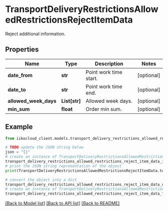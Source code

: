 # TransportDeliveryRestrictionsAllowedRestrictionsRejectItemData

Reject additional information.

## Properties

Name | Type | Description | Notes
------------ | ------------- | ------------- | -------------
**date_from** | **str** | Point work time start. | [optional] 
**date_to** | **str** | Point work time end. | [optional] 
**allowed_week_days** | **List[str]** | Allowed week days. | [optional] 
**min_sum** | **float** | Order min sum. | [optional] 

## Example

```python
from iikocloud_client.models.transport_delivery_restrictions_allowed_restrictions_reject_item_data import TransportDeliveryRestrictionsAllowedRestrictionsRejectItemData

# TODO update the JSON string below
json = "{}"
# create an instance of TransportDeliveryRestrictionsAllowedRestrictionsRejectItemData from a JSON string
transport_delivery_restrictions_allowed_restrictions_reject_item_data_instance = TransportDeliveryRestrictionsAllowedRestrictionsRejectItemData.from_json(json)
# print the JSON string representation of the object
print(TransportDeliveryRestrictionsAllowedRestrictionsRejectItemData.to_json())

# convert the object into a dict
transport_delivery_restrictions_allowed_restrictions_reject_item_data_dict = transport_delivery_restrictions_allowed_restrictions_reject_item_data_instance.to_dict()
# create an instance of TransportDeliveryRestrictionsAllowedRestrictionsRejectItemData from a dict
transport_delivery_restrictions_allowed_restrictions_reject_item_data_from_dict = TransportDeliveryRestrictionsAllowedRestrictionsRejectItemData.from_dict(transport_delivery_restrictions_allowed_restrictions_reject_item_data_dict)
```
[[Back to Model list]](../README.md#documentation-for-models) [[Back to API list]](../README.md#documentation-for-api-endpoints) [[Back to README]](../README.md)


